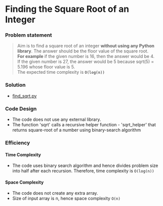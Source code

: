 # Finding the Square Root of an Integer

### Problem statement

> Aim is to find a square root of an integer **without using any Python library**. The answer should be the floor value of the square root.<br />
> **For example** if the given number is 16, then the answer would be 4.<br />
> If the given number is 27, the answer would be 5 because sqrt(5) = 5.196 whose floor value is 5.<br />
> The expected time complexity is **`O(log(n))`**<br />

### Solution

- [find_sqrt.py](https://github.com/jitendrabhamare/Problems-vs-Algorithms/blob/master/find_sqrt.py)

### Code Design

- The code does not use any external library.
- The function 'sqrt' calls a recursive helper function - 'sqrt\_helper' that returns square-root of a number using binary-search algorithm


### Efficiency

#### Time Complexity
- The code uses binary search algorithm and hence divides problem size into half after each recursion. Therefore, time complexity is `O(log(n))`

#### Space Complexity
- The code does not create any extra array. 
- Size of input array is n, hence space complexity `O(n)`


